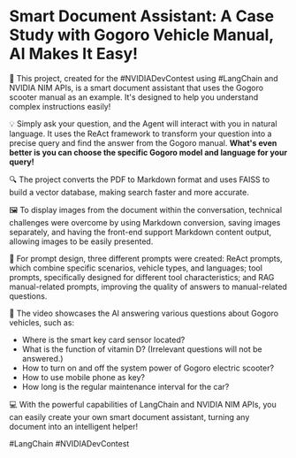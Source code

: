 # Smart Document Assistant: A Case Study with Gogoro Vehicle Manual, AI Makes It Easy!

🚀  This project, created for the #NVIDIADevContest using #LangChain and NVIDIA NIM APIs, is a smart document assistant that uses the Gogoro scooter manual as an example. It's designed to help you understand complex instructions easily! 

💡  Simply ask your question, and the Agent will interact with you in natural language. It uses the ReAct framework to transform your question into a precise query and find the answer from the Gogoro manual.  **What's even better is you can choose the specific Gogoro model and language for your query!**

🔍  The project converts the PDF to Markdown format and uses FAISS to build a vector database, making search faster and more accurate.

🖼️  To display images from the document within the conversation, technical challenges were overcome by using Markdown conversion, saving images separately, and having the front-end support Markdown content output, allowing images to be easily presented.

💬  For prompt design, three different prompts were created: ReAct prompts, which combine specific scenarios, vehicle types, and languages; tool prompts, specifically designed for different tool characteristics; and RAG manual-related prompts, improving the quality of answers to manual-related questions.

🚀  The video showcases the AI answering various questions about Gogoro vehicles, such as:
- Where is the smart key card sensor located?
- What is the function of vitamin D? (Irrelevant questions will not be answered.)
- How to turn on and off the system power of Gogoro electric scooter?
- How to use mobile phone as key?
- How long is the regular maintenance interval for the car?

💻  With the powerful capabilities of LangChain and NVIDIA NIM APIs, you can easily create your own smart document assistant, turning any document into an intelligent helper!

#LangChain #NVIDIADevContest 